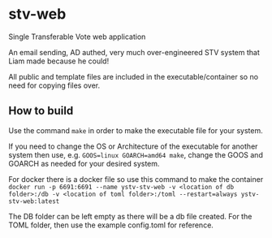 # stv-web
Single Transferable Vote web application

An email sending, AD authed, very much over-engineered STV system that Liam made because he could!

All public and template files are included in the executable/container so no need for copying files over.

## How to build

Use the command `make` in order to make the executable file for your system.

If you need to change the OS or Architecture of the executable for another system then use,
e.g. `GOOS=linux GOARCH=amd64 make`, change the GOOS and GOARCH as needed for your desired system.

For docker there is a docker file so use this command to make the container 
`docker run -p 6691:6691 --name ystv-stv-web -v <location of db folder>:/db -v <location of toml folder>:/toml --restart=always ystv-stv-web:latest`

The DB folder can be left empty as there will be a db file created.
For the TOML folder, then use the example config.toml for reference.
